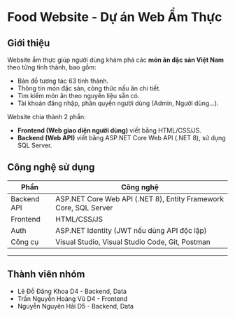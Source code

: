 # Food Website - Dự án Web Ẩm Thực

## Giới thiệu
Website ẩm thực giúp người dùng khám phá các **món ăn đặc sản Việt Nam** theo từng tỉnh thành, bao gồm:
- Bản đồ tương tác 63 tỉnh thành.
- Thông tin món đặc sản, công thức nấu ăn chi tiết.
- Tìm kiếm món ăn theo nguyên liệu sẵn có.
- Tài khoản đăng nhập, phân quyền người dùng (Admin, Người dùng...).

Website chia thành 2 phần:
- **Frontend (Web giao diện người dùng)** viết bằng HTML/CSS/JS.
- **Backend (Web API)** viết bằng ASP.NET Core Web API (.NET 8), sử dụng SQL Server.

## Công nghệ sử dụng
| Phần | Công nghệ |
|------|-----------|
| Backend API | ASP.NET Core Web API (.NET 8), Entity Framework Core, SQL Server |
| Frontend | HTML/CSS/JS |
| Auth | ASP.NET Identity (JWT nếu dùng API độc lập) |
| Công cụ | Visual Studio, Visual Studio Code, Git, Postman |
---

## Thành viên nhóm
- Lê Đỗ Đăng Khoa D4 - Backend, Data
- Trần Nguyễn Hoàng Vũ D4 - Frontend
- Nguyễn Nguyên Hải D5 - Backend, Data

